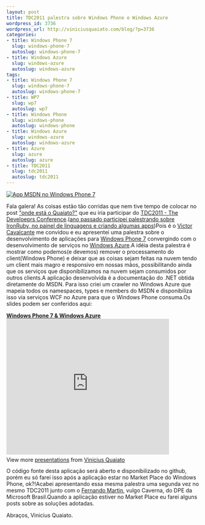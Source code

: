 ```yaml
--- 
layout: post
title: TDC2011 palestra sobre Windows Phone e Windows Azure
wordpress_id: 3736
wordpress_url: http://viniciusquaiato.com/blog/?p=3736
categories: 
- title: Windows Phone 7
  slug: windows-phone-7
  autoslug: windows-phone-7
- title: Windows Azure
  slug: windows-azure
  autoslug: windows-azure
tags: 
- title: Windows Phone 7
  slug: windows-phone-7
  autoslug: windows-phone-7
- title: WP7
  slug: wp7
  autoslug: wp7
- title: Windows Phone
  slug: windows-phone
  autoslug: windows-phone
- title: Windows Azure
  slug: windows-azure
  autoslug: windows-azure
- title: Azure
  slug: azure
  autoslug: azure
- title: TDC2011
  slug: tdc2011
  autoslug: tdc2011
---
```



[![App MSDN no Windows Phone 7](http://viniciusquaiato.com/images_posts/Windows-Phone-Emulator_2011-07-09_15-05-10-161x300.png "App MSDN no Windows Phone 7")](http://viniciusquaiato.com/images_posts/Windows-Phone-Emulator_2011-07-09_15-05-10.png)

Fala galera! As coisas estão tão corridas que nem tive tempo de colocar no post ["onde está o Quaiato?"](http://viniciusquaiato.com/blog/onde-esta-o-quaiato/) que eu iria participar do [TDC2011 - The Develoeprs Conference](http://www.thedevelopersconference.com.br/).([ano passado participei palestrando sobre IronRuby, no painel de linguagens e criando algumas apps](http://viniciusquaiato.com/blog/tag/tdc2010/))Pois é o [Victor Cavalcante](http://twitter.com/vcavalcante) me convidou e eu apresentei uma palestra sobre o desenvolvimento de aplicações para [Windows Phone 7](http://viniciusquaiato.com/blog/category/windows-phone-7/) convergindo com o desenvolvimento de serviços no [Windows Azure](http://viniciusquaiato.com/blog/category/windows-azure/).A idéia desta palestra é mostrar como podemos(e devemos) remover o processamento do client(Windows Phone) e deixar que as coisas sejam feitas na nuvem tendo um client mais magro e responsivo em nossas mãos, possibilitando ainda que os serviços que disponibilizamos na nuvem sejam consumidos por outros clients.A aplicação desenvolvida é a documentação do .NET obtida diretamente do MSDN. Para isso criei um crawler no Windows Azure que mapeia todos os namespaces, types e members do MSDN e disponibiliza isso via serviços WCF no Azure para que o Windows Phone consuma.Os slides podem ser conferidos aqui:<div style="width:425px" id="__ss_8579827"> **[Windows Phone 7 &amp;
    Windows Azure](http://www.slideshare.net/viniciusquaiato/windows-phone-7-windows-azure "Windows Phone 7 & Windows Azure")** <iframe src="http://www.slideshare.net/slideshow/embed_code/8579827" width="425" height="355" frameborder="0" marginwidth="0" marginheight="0" scrolling="no"></iframe> <div style="padding:5px 0 12px"> View more [presentations](http://www.slideshare.net/) from [Vinicius Quaiato](http://www.slideshare.net/viniciusquaiato) </div> </div>O código fonte desta aplicação será aberto e disponibilizado no github, porém eu só farei isso após a aplicação estar no Market Place do Windows Phone, ok?!Acabei apresentando essa mesma palestra uma segunda vez no mesmo TDC2011 junto com o [Fernando Martin](http://twiter.com/fernandomartin), vulgo Caverna, do DPE da Microsoft Brasil.Quando a aplicação estiver no Market Place eu farei alguns posts sobre as soluções adotadas.

Abraços,
Vinicius Quaiato.
